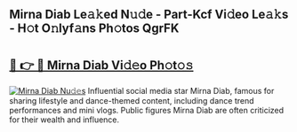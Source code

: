 ## Mirna Diab Le𝚊𝚔ed N𝚞𝚍e - Part-Kcf Vi𝚍eo Le𝚊𝚔s - H𝚘t O𝚗lyf𝚊ns Ph𝚘tos QgrFK

# <h2><a href="http://hf30y4u.feru.top/?c=Mirna+Diab">🔗 👉 🔴 Mirna Diab Vi𝚍𝚎o Ph𝚘t𝚘𝚜</a></h2>

[![Mirna Diab Nu𝚍𝚎s](https://i.imgur.com/0TWrTi3.gif)](http://hf30y4u.feru.top/?c=Mirna+Diab)
Influential social media star Mirna Diab, famous for sharing lifestyle and dance-themed content, including dance trend performances and mini vlogs. Public figures Mirna Diab are often criticized for their wealth and influence. 

